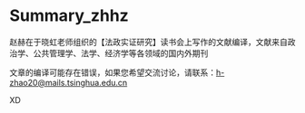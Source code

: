 # Summary_zhhz
赵赫在于晓虹老师组织的【法政实证研究】读书会上写作的文献编译，文献来自政治学、公共管理学、法学、经济学等各领域的国内外期刊

文章的编译可能存在错误，如果您希望交流讨论，请联系：h-zhao20@mails.tsinghua.edu.cn

XD



